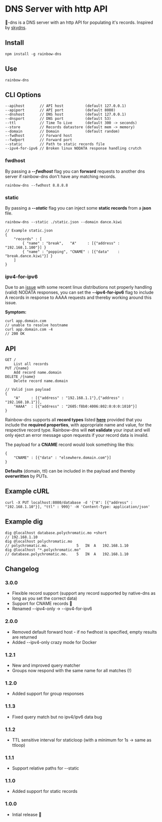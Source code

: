 # DNS Server with http API

:rainbow:-dns is a DNS server with an http API for populating it's records. Inspired by [skydns](https://github.com/skynetservices/skydns).

## Install

    npm install -g rainbow-dns

## Use

    rainbow-dns

## CLI Options

    --apihost       // API host          (default 127.0.0.1)
    --apiport       // API port          (default 8080)
    --dnshost       // DNS host          (default 127.0.0.1)
    --dnsport       // DNS port          (default 53)
    --ttl           // Time To Live      (default 300 -> seconds)
    --store         // Records datastore (default mem -> memory)
    --domain        // Domain            (default random)
    --fwdhost       // Forward host
    --fwdport       // Forward port
    --static        // Path to static records file
    --ipv4-for-ipv6 // Broken linux NODATA response handling crutch

### fwdhost

By passing a ***\-\-fwdhost*** flag you can **forward** requests to another dns server if rainbow-dns don't have any matching records.

    rainbow-dns --fwdhost 8.8.8.8

### static

By passing a ***\-\-static*** flag you can inject some **static records** from a **json** file.

    rainbow-dns --static ./static.json --domain dance.kiwi

    // Example static.json
    {
        "records" : [
            { "name" : "break",   "A"     : [{"address" : "192.168.1.100"}] }
            { "name" : "popping", "CNAME" : [{"data"    : "break.dance.kiwi"}] }
        ]
    }

### ipv4-for-ipv6

Due to an [issue](https://github.com/asbjornenge/rainbow-dns/issues/5) with some recent linux distributions not properly handling (valid) NODATA responses, you can set the **\-\-ipv4-for-ipv6** flag to include A records
in response to AAAA requests and thereby working around this issue.

**Symptom:**

    curl app.domain.com
    // unable to resolve hostname
    curl app.domain.com -4
    // 200 OK

## API

    GET /
        List all records
    PUT /{name}
        Add record name.domain
    DELETE /{name}
        Delete record name.domain

    // Valid json payload
    {
        "A"     : [{"address" : "192.168.1.1"},{"address" : "192.168.10.1"}],
        "AAAA"  : [{"address" : "2605:f8b0:4006:802:0:0:0:1010"}]
    }

Rainbow-dns supports all **record types** listed **[here](https://github.com/tjfontaine/node-dns#resourcerecord)** provided that you include the **required properties**, with appropriate name and value, for the respective record type. Rainbow-dns will **not validate** your input and will only eject an error message upon requests if your record data is invalid.

The payload for a **CNAME** record would look something like this:

    {
        "CNAME" : [{"data" : "elsewhere.domain.com"}]
    }

**Defaults** (domain, ttl) can be included in the payload and thereby **overwritten** by PUTs.

## Example cURL

    curl -X PUT localhost:8080/database -d '{"A": [{"address" : "192.168.1.10"}], "ttl" : 999}' -H 'Content-Type: application/json'

## Example dig

    dig @localhost database.polychromatic.mo +short
    // 192.168.1.10
    dig @localhost polychromatic.mo
    // polychromatic.mo.             5   IN  A   192.168.1.10
    dig @localhost "*.polychromatic.mo"
    // database.polychromatic.mo.    5   IN  A   192.168.1.10

## Changelog

### 3.0.0

* Flexible record support (support any record supported by native-dns as long as you set the correct data)
* Support for CNAME records :tada:
* Renamed --ipv4-only -> --ipv4-for-ipv6

### 2.0.0

* Removed default forward host - if no fwdhost is specified, empty results are returned
* Added --ipv4-only crazy mode for Docker

### 1.2.1

* New and improved query matcher
* Groups now respond with the same name for all matches (!)

### 1.2.0

* Added support for group responses

### 1.1.3

* Fixed query match but no ipv4/ipv6 data bug

### 1.1.2

* TTL sensitive interval for staticloop (with a minimum for 1s -> same as ttloop)

### 1.1.1

* Support relative paths for --static

### 1.1.0

* Added support for static records

### 1.0.0

* Intial release :tada:
